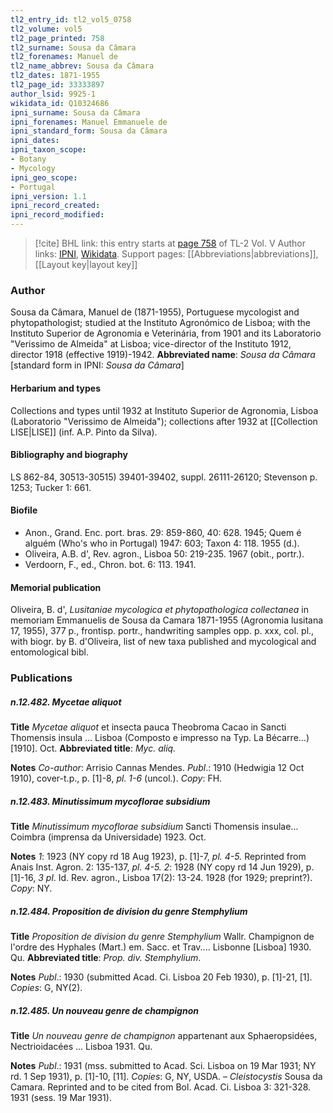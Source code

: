 ```yaml
---
tl2_entry_id: tl2_vol5_0758
tl2_volume: vol5
tl2_page_printed: 758
tl2_surname: Sousa da Câmara
tl2_forenames: Manuel de
tl2_name_abbrev: Sousa da Câmara
tl2_dates: 1871-1955
tl2_page_id: 33333897
author_lsid: 9925-1
wikidata_id: Q10324686
ipni_surname: Sousa da Câmara
ipni_forenames: Manuel Emmanuele de
ipni_standard_form: Sousa da Câmara
ipni_dates: 
ipni_taxon_scope: 
- Botany
- Mycology
ipni_geo_scope: 
- Portugal
ipni_version: 1.1
ipni_record_created: 
ipni_record_modified:
---
```


> [!cite] BHL link: this entry starts at [page 758](https://www.biodiversitylibrary.org/page/33333897) of TL-2 Vol. V
> Author links: [IPNI](https://www.ipni.org/a/9925-1), [Wikidata](https://www.wikidata.org/wiki/Q10324686). Support pages: [[Abbreviations|abbreviations]], [[Layout key|layout key]]

### Author

Sousa da Câmara, Manuel de (1871-1955), Portuguese mycologist and phytopathologist; studied at the Instituto Agronómico de Lisboa; with the Instituto Superior de Agronomia e Veterinária, from 1901 and its Laboratorio "Verissimo de Almeida" at Lisboa; vice-director of the Instituto 1912, director 1918 (effective 1919)-1942. 
**Abbreviated name**: *Sousa da Câmara* \[standard form in IPNI: *Sousa da Câmara*\]

#### Herbarium and types

Collections and types until 1932 at Instituto Superior de Agronomia, Lisboa (Laboratorio "Verissimo de Almeida"); collections after 1932 at [[Collection LISE|LISE]] (inf. A.P. Pinto da Silva).

#### Bibliography and biography

LS 862-84, 30513-30515) 39401-39402, suppl. 26111-26120; Stevenson p. 1253; Tucker 1: 661.

#### Biofile

- Anon., Grand. Enc. port. bras. 29: 859-860, 40: 628. 1945; Quem é alguém (Who's who in Portugal) 1947: 603; Taxon 4: 118. 1955 (d.).
- Oliveira, A.B. d', Rev. agron., Lisboa 50: 219-235. 1967 (obit., portr.).
- Verdoorn, F., ed., Chron. bot. 6: 113. 1941.

#### Memorial publication

Oliveira, B. d', *Lusitaniae mycologica et phytopathologica collectanea* in memoriam Emmanuelis de Sousa da Camara 1871-1955 (Agronomia lusitana 17, 1955), 377 p., frontisp. portr., handwriting samples opp. p. xxx, col. pl., with biogr. by B. d'Oliveira, list of new taxa published and mycological and entomological bibl.

### Publications

##### n.12.482. Mycetae aliquot

**Title**
*Mycetae aliquot* et insecta pauca Theobroma Cacao in Sancti Thomensis insula ... Lisboa (Composto e impresso na Typ. La Bécarre...) \[1910\]. Oct.
**Abbreviated title**: *Myc. aliq.*

**Notes**
*Co-author*: Arrisio Cannas Mendes.
*Publ*.: 1910 (Hedwigia 12 Oct 1910), cover-t.p., p. \[1\]-8, *pl. 1-6* (uncol.). *Copy*: FH.

##### n.12.483. Minutissimum mycoflorae subsidium

**Title**
*Minutissimum mycoflorae subsidium* Sancti Thomensis insulae... Coimbra (imprensa da Universidade) 1923. Oct.

**Notes**
*1*: 1923 (NY copy rd 18 Aug 1923), p. \[1\]-7, *pl. 4-5.* Reprinted from Anais Inst. Agron. 2: 135-137, *pl. 4-5.*
*2*: 1928 (NY copy rd 14 Jun 1929), p. \[1\]-16, *3 pl*. Id. Rev. agron., Lisboa 17(2): 13-24. 1928 (for 1929; preprint?).
*Copy*: NY.

##### n.12.484. Proposition de division du genre Stemphylium

**Title**
*Proposition de division du genre Stemphylium* Wallr. Champignon de l'ordre des Hyphales (Mart.) em. Sacc. et Trav.... Lisbonne \[Lisboa\] 1930. Qu.
**Abbreviated title**: *Prop. div. Stemphylium*.

**Notes**
*Publ*.: 1930 (submitted Acad. Ci. Lisboa 20 Feb 1930), p. \[1\]-21, \[1\]. *Copies*: G, NY(2).

##### n.12.485. Un nouveau genre de champignon

**Title**
*Un nouveau genre de champignon* appartenant aux Sphaeropsidées, Nectrioidacées ... Lisboa 1931. Qu.

**Notes**
*Publ*.: 1931 (mss. submitted to Acad. Sci. Lisboa on 19 Mar 1931; NY rd. 1 Sep 1931), p. \[1\]-10, \[11\]. *Copies*: G, NY, USDA. – *Cleistocystis* Sousa da Camara. Reprinted and to be cited from Bol. Acad. Ci. Lisboa 3: 321-328. 1931 (sess. 19 Mar 1931).

